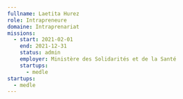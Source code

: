 ```yaml
---
fullname: Laetita Hurez
role: Intrapreneure
domaine: Intraprenariat
missions:
  - start: 2021-02-01
    end: 2021-12-31
    status: admin
    employer: Ministère des Solidarités et de la Santé
    startups:
      - medle
startups:
  - medle
---
```


